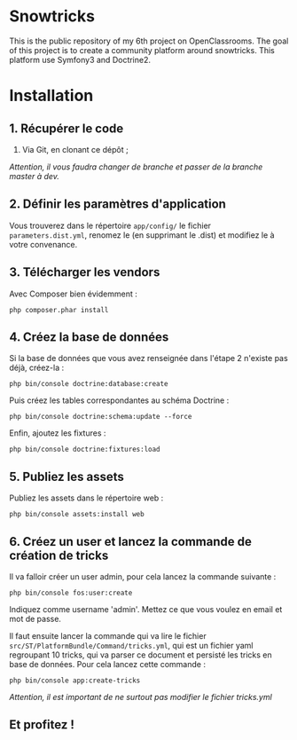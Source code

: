 Snowtricks
==========

This is the public repository of my 6th project on OpenClassrooms. The goal of this project is to create a community platform around snowtricks. This platform use Symfony3 and Doctrine2.

# Installation
## 1. Récupérer le code

1. Via Git, en clonant ce dépôt ;

*Attention, il vous faudra changer de branche et passer de la branche master à dev.*

## 2. Définir les paramètres d'application
Vous trouverez dans le répertoire `app/config/` le fichier `parameters.dist.yml`, renomez le (en supprimant le .dist) et modifiez le à votre convenance.

## 3. Télécharger les vendors
Avec Composer bien évidemment :

    php composer.phar install

## 4. Créez la base de données
Si la base de données que vous avez renseignée dans l'étape 2 n'existe pas déjà, créez-la :

    php bin/console doctrine:database:create

Puis créez les tables correspondantes au schéma Doctrine :

    php bin/console doctrine:schema:update --force

Enfin, ajoutez les fixtures :

    php bin/console doctrine:fixtures:load

## 5. Publiez les assets
Publiez les assets dans le répertoire web :

    php bin/console assets:install web
    
## 6. Créez un user et lancez la commande de création de tricks
Il va falloir créer un user admin, pour cela lancez la commande suivante :

    php bin/console fos:user:create

Indiquez comme username 'admin'. Mettez ce que vous voulez en email et mot de passe.

Il faut ensuite lancer la commande qui va lire le fichier `src/ST/PlatformBundle/Command/tricks.yml`, qui est un fichier yaml regroupant 10 tricks, qui va parser ce document et persisté les tricks en base de données. Pour cela lancez cette commande :

    php bin/console app:create-tricks

*Attention, il est important de ne surtout pas modifier le fichier tricks.yml*   

## Et profitez !
